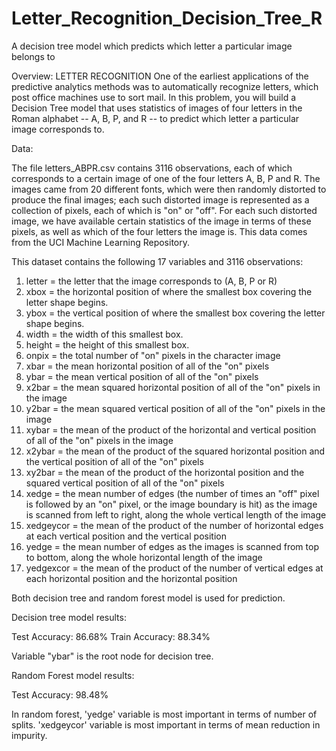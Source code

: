 # Letter_Recognition_Decision_Tree_R
A decision tree model which predicts which letter a particular image belongs to

Overview:
LETTER RECOGNITION One of the earliest applications of the predictive analytics methods was to automatically recognize letters, which post office machines use to sort mail. In this problem, you will build a Decision Tree model that uses statistics of images of four letters in the Roman alphabet -- A, B, P, and R -- to predict which letter a particular image corresponds to.

Data: 

The file letters_ABPR.csv contains 3116 observations, each of which corresponds to a certain image of one of the four letters A, B, P and R. The images came from 20 different fonts, which were then randomly distorted to produce the final images; each such distorted image is represented as a collection of pixels, each of which is "on" or "off". For each such distorted image, we have available certain statistics of the image in terms of these pixels, as well as which of the four letters the image is. This data comes from the UCI Machine Learning Repository.

This dataset contains the following 17 variables and 3116 observations: 
1. letter = the letter that the image corresponds to (A, B, P or R) 
2. xbox = the horizontal position of where the smallest box covering the letter shape begins. 
3. ybox = the vertical position of where the smallest box covering the letter shape begins. 
4. width = the width of this smallest box. 
5. height = the height of this smallest box. 
6. onpix = the total number of "on" pixels in the character image 
7. xbar = the mean horizontal position of all of the "on" pixels 
8. ybar = the mean vertical position of all of the "on" pixels 
9. x2bar = the mean squared horizontal position of all of the "on" pixels in the image
10. y2bar = the mean squared vertical position of all of the "on" pixels in the image 
11. xybar = the mean of the product of the horizontal and vertical position of all of the "on" pixels in the image
12. x2ybar = the mean of the product of the squared horizontal position and the vertical position of all of the "on" pixels
13. xy2bar = the mean of the product of the horizontal position and the squared vertical position of all of the "on" pixels 
14. xedge = the mean number of edges (the number of times an "off" pixel is followed by an "on" pixel, or the image boundary is hit) as the image is scanned from left to right, along the whole vertical length of the image 
15. xedgeycor = the mean of the product of the number of horizontal edges at each vertical position and the vertical position 
16. yedge = the mean number of edges as the images is scanned from top to bottom, along the whole horizontal length of the image
17. yedgexcor = the mean of the product of the number of vertical edges at each horizontal position and the horizontal position

Both decision tree and random forest model is used for prediction.

Decision tree model results:

Test Accuracy: 86.68%
Train Accuracy: 88.34%

Variable "ybar" is the root node for decision tree.

Random Forest model results:

Test Accuracy: 98.48%

In random forest, 'yedge' variable is most important in terms of number of splits. 'xedgeycor' variable is most important in terms of mean reduction in impurity.
